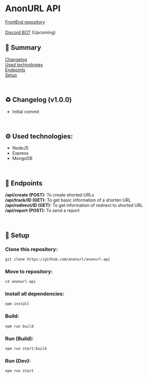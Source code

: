 # AnonURL API

[FrontEnd repository](https://github.com/anonurl/anonurl)<br>  
[Discord BOT]() (Upcoming)

## 📖 Summary
[Changelog](https://github.com/anonurl/anonurl-api#changelog)<br>
[Used technologies](https://github.com/anonurl/anonurl-api#usedtech)<br>
[Endpoints](https://github.com/anonurl/anonurl-api#endpoints)<br>
[Setup](https://github.com/anonurl/anonurl-api#setup)<br>

<br><a name="changelog"></a>
## ♻️ Changelog (v1.0.0)
- Initial commit

<br><a name="usedtech"></a>
## ⚙️ Used technologies:
- NodeJS
- Express
- MongoDB

<br><a name="endpoints"></a>
## 🔌 Endpoints
<strong>/api/create (POST):</strong> To create shorted URLs<br>
<strong>/api/track/ID (GET):</strong> To get basic information of a shorten URL<br>
<strong>/api/redirect/ID (GET):</strong> To get information of redirect to shorted URL<br>
<strong>/api/report (POST):</strong> To send a report<br>

<br><a name="setup"></a>
## 🔧 Setup
### Clone this repository:
`git clone https://github.com/anonurl/anonurl-api`

### Move to repository:
`cd anonurl-api`

### Install all dependencies:
`npm install`

### Build:
`npm run build`

### Run (Build):
`npm run start:build`

### Run (Dev):
`npm run start`
